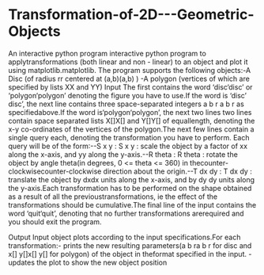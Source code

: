 # Transformation-of-2D---Geometric-Objects
An ​interactive python program ​interactive python program ​to applytransformations (both linear and non - linear) to an object and plot it using ​matplotlib.matplotlib.
The program supports the following objects:-A Disc (of radius ​r​r​ centered at ​(a,b)​(a,b)​ )
                                           -A polygon (vertices of which are specified by lists ​X​X​ and ​Y​Y​)
Input
The first contains the word ​‘disc​‘disc​’ or ​‘polygon​‘polygon​’ denoting the figure you have to use.If the word is ‘​disc’​disc’​, the next line contains three space-separated integers ​a b r ​a b r ​as specifiedabove.If the word is ​‘polygon​‘polygon​’, the next ​two lines ​two lines ​contain space separated lists ​X[]​X[]​ and ​Y[]​Y[]​ of equallength, denoting the x-y co-ordinates of the vertices of the polygon.The next few lines contain a single query each, denoting the transformation you have to perform.
Each query will be of the form:--S x y : ​S x y : ​scale the object by a factor of ​x​x​ along the x-axis, and ​y​y​ along the y-axis.--R theta : ​R theta : ​rotate the object by angle theta(in degrees, 0 <= theta <= 360) in thecounter-clockwise​counter-clockwise​ direction about the origin.--T dx dy : ​T dx dy : ​translate the object by ​dx​dx​ units along the x-axis, and by ​dy ​dy ​units along the y-axis.Each transformation has to be performed on the shape obtained as a result of all the previoustransformations, ie the effect of the transformations should be cumulative.The final line of the input contains the word ​‘quit​‘quit​’, denoting that no further transformations arerequired and you should exit the program.

Output
Input object plots according to the input specifications.For each transformation:-
prints the new resulting parameters(​a b r​a b r​ for disc and ​x[] y[]​x[] y[]​ for polygon) of the object in theformat specified in the input.
-updates the plot to show the new object position
